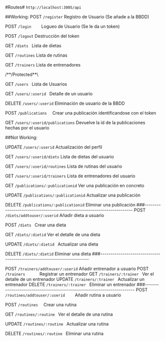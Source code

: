 #Routes# ``http://localhost:3005/api``

##Working:
POST `/register`		Registro de Usuario (Se añade a la BBDD)

POST `/login	`		Logueo de Usuario (Se le da un token)

POST `/logout`		Destrucción del token

GET `/diets	`		Lista de dietas

GET `/routines`		Lista de rutinas

GET `/trainers`		Lista de entrenadores


/**/Protected\**\

GET 		`/users	`						Lista de Usuarios

GET 		`/users/:userid	`				Detalle de un usuario

DELETE 		`/users/:userid`					Eliminación de usuario de la BBDD

POST 		`/publications	`				Crear una publicación identificandose con el token

GET 		`/users/:userid/publications` 	Devuelve la id de la publicaciones hechas por el usuario


##Not Working:

UPDATE 	`/users/:userid`						Actualización del perfil

GET 	`/users/:userid/diets`				Lista de dietas del usuario

GET 	`/users/:userid/routines`				Lista de rutinas del usuario

GET 	`/users/:userid/trainers`				Lista de entrenadores del usuario

GET 	`/publications/:publicationid`		Ver una publicación en concreto

UPDATE	`/publications/:publicationid`		Actualizar una publicación

DELETE	`/publications/:publicationid`		Eliminar una publicación
###*------------------------------------------------------------------------*
POST 	`/diets/addtouser/:userid`			Añadir dieta a usuario

POST	`/diets	`							Crear una dieta

GET 	`/diets/:dietid`						Ver el detalle de una dieta

UPDATE 	`/diets/:dietid	`					Actualizar una dieta

DELETE 	`/diets/:dietid`						Eliminar una dieta
###*------------------------------------------------------------------------*

POST 	`/trainers/addtouser/:userid`			Añadir entrenador a usuario
POST	`/trainers		`					Registrar un entrenador
GET 	`/trainers/:trainer	`				Ver el detalle de un entrenador
UPDATE 	`/trainers/:trainer	`				Actualizar un entrenador
DELETE 	`/trainers/:trainer	`				Eliminar un entrenador
###*------------------------------------------------------------------------*
POST 	`/routines/addtouser/:userid	`		Añadir rutina a usuario

POST	`/routines	`						Crear una rutina

GET 	`/routines/:routine	`				Ver el detalle de una rutina

UPDATE 	`/routines/:routine	`				Actualizar una rutina

DELETE 	`/routines/:routine	`				Eliminar una rutina
